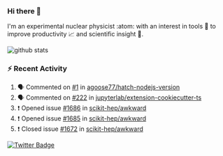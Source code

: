### Hi there 👋 

I'm an experimental nuclear physicist :atom: with an interest in tools :wrench: to improve productivity :chart_with_upwards_trend: and scientific insight :telescope:.

![github stats](https://github-readme-stats.vercel.app/api?username=agoose77&show_icons=true&hide_rank=true&hide_title=true&bg_color=30,e76445,904e95&text_color=efe3ec&icon_color=efe3ec)
<!--
**agoose77/agoose77** is a ✨ _special_ ✨ repository because its `README.md` (this file) appears on your GitHub profile.

Here are some ideas to get you started:

- 🔭 I’m currently working on ...
- 🌱 I’m currently learning ...
- 👯 I’m looking to collaborate on ...
- 🤔 I’m looking for help with ...
- 💬 Ask me about ...
- 📫 How to reach me: ...
- 😄 Pronouns: ...
- ⚡ Fun fact: ...
-->

### :zap: Recent Activity
<!--START_SECTION:activity-->
1. 🗣 Commented on [#1](https://github.com/agoose77/hatch-nodejs-version/issues/1) in [agoose77/hatch-nodejs-version](https://github.com/agoose77/hatch-nodejs-version)
2. 🗣 Commented on [#222](https://github.com/jupyterlab/extension-cookiecutter-ts/issues/222) in [jupyterlab/extension-cookiecutter-ts](https://github.com/jupyterlab/extension-cookiecutter-ts)
3. ❗️ Opened issue [#1686](https://github.com/scikit-hep/awkward/issues/1686) in [scikit-hep/awkward](https://github.com/scikit-hep/awkward)
4. ❗️ Opened issue [#1685](https://github.com/scikit-hep/awkward/issues/1685) in [scikit-hep/awkward](https://github.com/scikit-hep/awkward)
5. ❗️ Closed issue [#1672](https://github.com/scikit-hep/awkward/issues/1672) in [scikit-hep/awkward](https://github.com/scikit-hep/awkward)
<!--END_SECTION:activity-->


[![Twitter Badge](https://img.shields.io/twitter/follow/agoose77?style=flat-square&logo=Twitter&logoColor=white&color=cornflowerblue)](https://twitter.com/agoose77)
